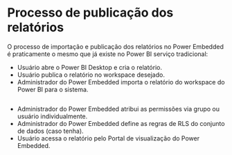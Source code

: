 # Processo de publicação dos relatórios

O processo de importação e publicação dos relatórios no Power Embedded é praticamente o mesmo que já existe no Power BI serviço tradicional:

* Usuário abre o Power BI Desktop e cria o relatório.
* Usuário publica o relatório no workspace desejado.
* Administrador do Power Embedded importa o relatório do workspace do Power BI para o sistema.

<figure><img src="https://powerembedded.com.br/wp-content/uploads/2023/09/Importar-Relatorios.png" alt=""><figcaption></figcaption></figure>



* Administrador do Power Embedded atribui as permissões via grupo ou usuário individualmente.
* Administrador do Power Embedded define as regras de RLS do conjunto de dados (caso tenha).
* Usuário acessa o relatório pelo Portal de visualização do Power Embedded.
